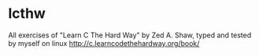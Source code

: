 # lcthw
All exercises of "Learn C The Hard Way" by Zed A. Shaw, typed and tested by myself on linux http://c.learncodethehardway.org/book/
